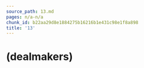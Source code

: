 ```yaml
---
source_path: 13.md
pages: n/a-n/a
chunk_id: b22aa29d8e1884275b16216b1e431c98e1f8a898
title: '13'
---
```

# (dealmakers)
